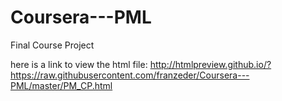 # Coursera---PML
Final Course Project

here is a link to view the html file:
http://htmlpreview.github.io/?https://raw.githubusercontent.com/franzeder/Coursera---PML/master/PM_CP.html
